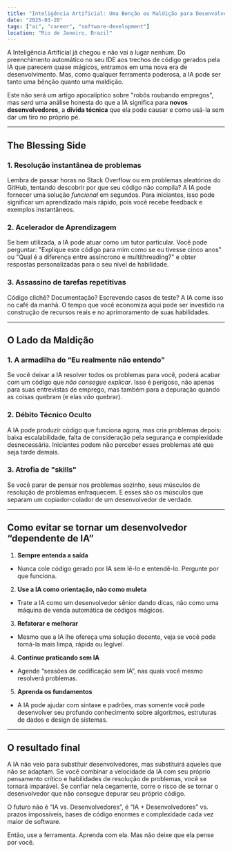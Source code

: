 ```yaml
---
title: "Inteligência Artificial: Uma Benção ou Maldição para Desenvolvedores?"
date: "2025-03-20"
tags: ["ai", "career", "software-development"]
location: "Rio de Janeiro, Brazil"
---
```


A Inteligência Artificial já chegou e não vai a lugar nenhum.
Do preenchimento automático no seu IDE aos trechos de código gerados pela IA que parecem quase mágicos, entramos em uma nova era de desenvolvimento. Mas, como qualquer ferramenta poderosa, a IA pode ser tanto uma bênção quanto uma maldição.

Este não será um artigo apocalíptico sobre "robôs roubando empregos", mas *será* uma análise honesta do que a IA significa para **novos desenvolvedores**, a **dívida técnica** que ela pode causar e como usá-la sem dar um tiro no próprio pé.

---

## The Blessing Side

### 1. Resolução instantânea de problemas
Lembra de passar horas no Stack Overflow ou em problemas aleatórios do GitHub, tentando descobrir por que seu código não compila? A IA pode fornecer uma solução *funcional* em segundos.
Para iniciantes, isso pode significar um aprendizado mais rápido, pois você recebe feedback e exemplos instantâneos.

### 2. Acelerador de Aprendizagem
Se bem utilizada, a IA pode atuar como um tutor particular. Você pode perguntar: "Explique este código para mim como se eu tivesse cinco anos" ou "Qual é a diferença entre assíncrono e multithreading?" e obter respostas personalizadas para o seu nível de habilidade.

### 3. Assassino de tarefas repetitivas
Código clichê? Documentação? Escrevendo casos de teste? A IA come isso no café da manhã.
O tempo que você economiza aqui pode ser investido na construção de recursos reais e no aprimoramento de suas habilidades.

---

## O Lado da Maldição

### 1. A armadilha do “Eu realmente não entendo”
Se você deixar a IA resolver todos os problemas para você, poderá acabar com um código que *não consegue explicar*. Isso é perigoso, não apenas para suas entrevistas de emprego, mas também para a depuração quando as coisas quebram (e elas *vão* quebrar).

### 2. Débito Técnico Oculto
A IA pode produzir código que funciona agora, mas cria problemas depois: baixa escalabilidade, falta de consideração pela segurança e complexidade desnecessária. Iniciantes podem não perceber esses problemas até que seja tarde demais.

### 3. Atrofia de "skills"
Se você parar de pensar nos problemas sozinho, seus músculos de resolução de problemas enfraquecem. E esses são os músculos que separam um copiador-colador de um desenvolvedor de verdade.

---

## Como evitar se tornar um desenvolvedor “dependente de IA”

1. **Sempre entenda a saída**  
  * Nunca cole código gerado por IA sem lê-lo e entendê-lo. Pergunte por que funciona.

2. **Use a IA como orientação, não como muleta**  
  * Trate a IA como um desenvolvedor sênior dando dicas, não como uma máquina de venda automática de códigos mágicos.

3. **Refatorar e melhorar**  
  * Mesmo que a IA lhe ofereça uma solução decente, veja se você pode torná-la mais limpa, rápida ou legível.

4. **Continue praticando sem IA**  
  * Agende “sessões de codificação sem IA”, nas quais você mesmo resolverá problemas.

5. **Aprenda os fundamentos**  
  * A IA pode ajudar com sintaxe e padrões, mas somente você pode desenvolver seu profundo conhecimento sobre algoritmos, estruturas de dados e design de sistemas.

---

## O resultado final

A IA não veio para substituir desenvolvedores, mas substituirá aqueles que não se adaptam.
Se você combinar a velocidade da IA com seu próprio pensamento crítico e habilidades de resolução de problemas, você se tornará imparável. Se confiar nela cegamente, corre o risco de se tornar o desenvolvedor que não consegue depurar seu próprio código.

O futuro não é “IA vs. Desenvolvedores”, é “IA + Desenvolvedores” vs. prazos impossíveis, bases de código enormes e complexidade cada vez maior de software.

Então, use a ferramenta. Aprenda com ela. Mas não deixe que ela pense por você.
